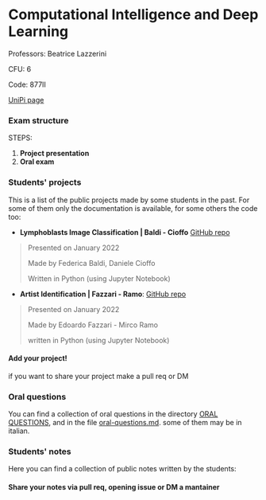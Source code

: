 # Computational Intelligence and Deep Learning

Professors: Beatrice Lazzerini

CFU: 6

Code: 877II

[UniPi page](https://esami.unipi.it/programma.php?c=48214&aa=2020&docente=LAZZERINI&insegnamento=&sd=0)

### Exam structure

STEPS:

1. **Project presentation**
2. **Oral exam**

### Students' projects

This is a list of the public projects made by some students in the past. For some of them only the documentation is available, for some others the code too:
- **Lymphoblasts Image Classification | Baldi - Cioffo** [GitHub repo](https://github.com/fbaldi6/Lymphoblasts-Image-Classification)
>Presented on January 2022
>
>Made by Federica Baldi, Daniele Cioffo
>
>Written in Python (using Jupyter Notebook)
- **Artist Identification | Fazzari - Ramo**: [GitHub repo](https://github.com/edofazza/ArtistIdentificationCNN)
>Presented on January 2022
>
>Made by Edoardo Fazzari - Mirco Ramo
>
>written in Python (using Jupyter Notebook)
#### **Add your project!** 
if you want to share your project make a pull req or DM


### Oral questions

You can find a collection of oral questions in the directory [ORAL QUESTIONS](oral-questions), and in the file [oral-questions.md](oral-questions.md). some of them may be in italian.


### Students' notes

Here you can find a collection of public notes written by the students:

#### Share your notes via pull req, opening issue or DM a mantainer